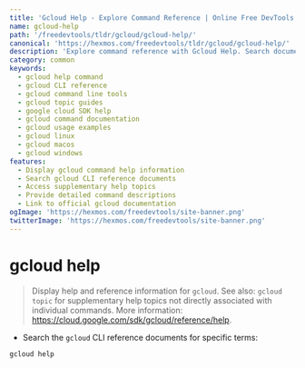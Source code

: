 ```yaml
---
title: 'Gcloud Help - Explore Command Reference | Online Free DevTools by Hexmos'
name: gcloud-help
path: '/freedevtools/tldr/gcloud/gcloud-help/'
canonical: 'https://hexmos.com/freedevtools/tldr/gcloud/gcloud-help/'
description: 'Explore command reference with Gcloud Help. Search documentation and access supplementary topics to understand and leverage gcloud commands. Free online tool, no registration required.'
category: common
keywords:
  - gcloud help command
  - gcloud CLI reference
  - gcloud command line tools
  - gcloud topic guides
  - google cloud SDK help
  - gcloud command documentation
  - gcloud usage examples
  - gcloud linux
  - gcloud macos
  - gcloud windows
features:
  - Display gcloud command help information
  - Search gcloud CLI reference documents
  - Access supplementary help topics
  - Provide detailed command descriptions
  - Link to official gcloud documentation
ogImage: 'https://hexmos.com/freedevtools/site-banner.png'
twitterImage: 'https://hexmos.com/freedevtools/site-banner.png'
---
```


# gcloud help

> Display help and reference information for `gcloud`.
> See also: `gcloud topic` for supplementary help topics not directly associated with individual commands.
> More information: <https://cloud.google.com/sdk/gcloud/reference/help>.

- Search the `gcloud` CLI reference documents for specific terms:

`gcloud help`
